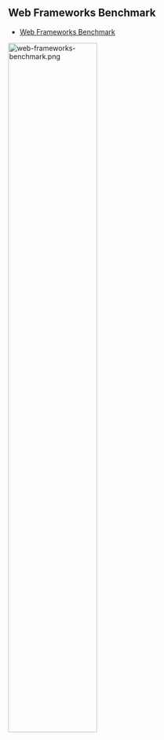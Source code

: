 ## Web Frameworks Benchmark

- [Web Frameworks Benchmark](https://web-frameworks-benchmark.netlify.app/result?l=php)

<img width="60%" src="https://gitee.com/mix-php/mix/raw/master/web-frameworks-benchmark.png" data-origin="https://github.com/mix-php/mix/raw/master/web-frameworks-benchmark.png" alt="web-frameworks-benchmark.png">
